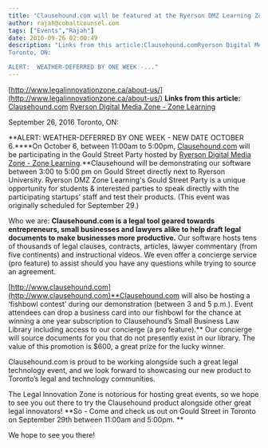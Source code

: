 ```yaml
---
title: "Clausehound.com will be featured at the Ryerson DMZ Learning Zone's Street Party on October 6, 2016"
author: rajah@cobaltcounsel.com
tags: ["Events","Rajah"]
date: 2016-09-26 02:00:49
description: "Links from this article:Clausehound.comRyerson Digital Media Zone - Zone LearningSeptember 26, 2016
Toronto, ON:

ALERT:  WEATHER-DEFERRED BY ONE WEEK -..."
---
```


[http://www.legalinnovationzone.ca/about-us/](http://www.legalinnovationzone.ca/about-us/)
**Links from this article:**
[Clausehound.com](http://www.clausehound.com)
[Ryerson Digital Media Zone - Zone Learning](http://www.ryerson.ca/news/events/General_Public/20160929-zone-learning-party/)

September 26, 2016
Toronto, ON:

**ALERT:  WEATHER-DEFERRED BY ONE WEEK - NEW DATE OCTOBER 6.****On October 6, between 11:00am to 5:00pm, [Clausehound.com](http://www.clausehound.com) will be participating in the Gould Street Party hosted by [Ryerson Digital Media Zone - Zone Learning](http://www.ryerson.ca/news/events/General_Public/20160929-zone-learning-party/).**Clausehound will be demonstrating our software between 3:00 to 5:00 pm on Gould Street directly next to Ryerson University. Ryerson DMZ Zone Learning's Gould Street Party is a unique opportunity for students & interested parties to speak directly with the participating startups’ staff and test their products.  (This event was originally scheduled for September 29.)

Who we are: **Clausehound.com is a legal tool geared towards entrepreneurs, small businesses and lawyers alike to help draft legal documents to make businesses more productive.** Our software hosts tens of thousands of legal clauses, contracts, articles, lawyer commentary (from five continents) and instructional videos. We even offer a concierge service (pro feature) to assist should you have any questions while trying to source an agreement.

[http://www.clausehound.com](http://www.clausehound.com)**Clausehound.com will also be hosting a ‘fishbowl contest’ during our demonstration (between 3 and 5 p.m.).  Event attendees can drop a business card into our fishbowl for the chance at winning a one year subscription to Clausehound’s Small Business Law Library including access to our concierge (a pro feature).** Our concierge will source documents for you that do not presently exist in our library. The value of this promotion is $600, a great prize for the lucky winner.

Clausehound.com is proud to be working alongside such a great legal technology event, and we look forward to showcasing our new product to Toronto’s legal and technology communities.

The Legal Innovation Zone is notorious for hosting great events, so we hope to see you out there to try the Clausehound product alongside other great legal innovators! **So - Come and check us out on Gould Street in Toronto on September 29th between 11:00am and 5:00pm. **

We hope to see you there!